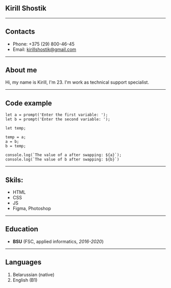 ## Kirill Shostik

*** 

## Contacts

* Phone: +375 (29) 800-46-45
* Email: kirillshostik@gmail.com

***

## About me

Hi, my name is Kirill, I'm 23. I'm work as technical support specialist. 
***

## Code example

```
let a = prompt('Enter the first variable: ');
let b = prompt('Enter the second variable: ');

let temp;

temp = a;
a = b;
b = temp;

console.log(`The value of a after swapping: ${a}`);
console.log(`The value of b after swapping: ${b}`)
```

***

## Skils:

* HTML
* CSS
* JS
* Figma, Photoshop

***

## Education

* **BSU** (FSC, applied informatics, *2016-2020*)

***
## Languages

1. Belarussian (native)
2. English (B1)